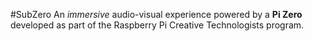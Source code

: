 #SubZero
An *immersive* audio-visual experience powered by a **Pi Zero** developed as part of the Raspberry Pi Creative Technologists program.